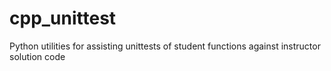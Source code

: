 # cpp_unittest
Python utilities for assisting unittests of student functions against instructor solution code
